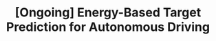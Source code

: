 ---
title: "[Ongoing] Energy-Based Target Prediction for Autonomous Driving"
excerpt: "A personal project on using energy-based loss to predict a set of goals."
collection: portfolio
---